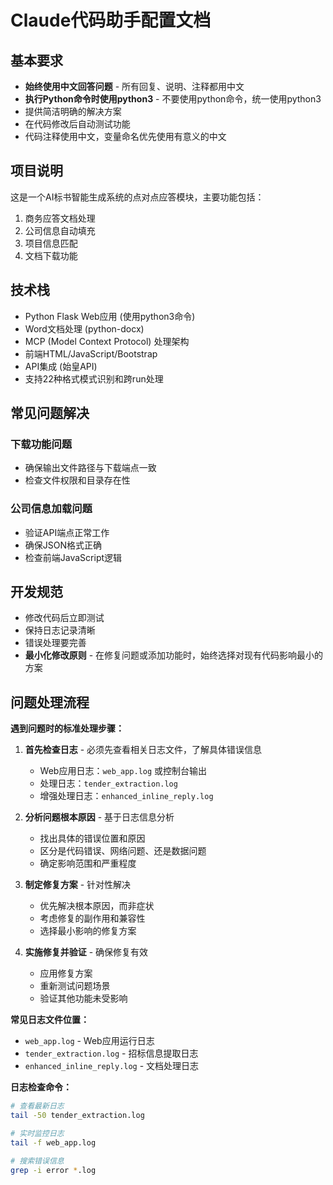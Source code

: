 # Claude代码助手配置文档

## 基本要求

- **始终使用中文回答问题** - 所有回复、说明、注释都用中文
- **执行Python命令时使用python3** - 不要使用python命令，统一使用python3
- 提供简洁明确的解决方案
- 在代码修改后自动测试功能
- 代码注释使用中文，变量命名优先使用有意义的中文

## 项目说明

这是一个AI标书智能生成系统的点对点应答模块，主要功能包括：

1. 商务应答文档处理
2. 公司信息自动填充
3. 项目信息匹配
4. 文档下载功能

## 技术栈

- Python Flask Web应用 (使用python3命令)
- Word文档处理 (python-docx)
- MCP (Model Context Protocol) 处理架构
- 前端HTML/JavaScript/Bootstrap
- API集成 (始皇API)
- 支持22种格式模式识别和跨run处理

## 常见问题解决

### 下载功能问题
- 确保输出文件路径与下载端点一致
- 检查文件权限和目录存在性

### 公司信息加载问题  
- 验证API端点正常工作
- 确保JSON格式正确
- 检查前端JavaScript逻辑

## 开发规范

- 修改代码后立即测试
- 保持日志记录清晰
- 错误处理要完善
- **最小化修改原则** - 在修复问题或添加功能时，始终选择对现有代码影响最小的方案

## 问题处理流程

**遇到问题时的标准处理步骤：**

1. **首先检查日志** - 必须先查看相关日志文件，了解具体错误信息
   - Web应用日志：`web_app.log` 或控制台输出
   - 处理日志：`tender_extraction.log` 
   - 增强处理日志：`enhanced_inline_reply.log`

2. **分析问题根本原因** - 基于日志信息分析
   - 找出具体的错误位置和原因
   - 区分是代码错误、网络问题、还是数据问题
   - 确定影响范围和严重程度

3. **制定修复方案** - 针对性解决
   - 优先解决根本原因，而非症状
   - 考虑修复的副作用和兼容性
   - 选择最小影响的修复方案

4. **实施修复并验证** - 确保修复有效
   - 应用修复方案
   - 重新测试问题场景
   - 验证其他功能未受影响

**常见日志文件位置：**
- `web_app.log` - Web应用运行日志
- `tender_extraction.log` - 招标信息提取日志  
- `enhanced_inline_reply.log` - 文档处理日志

**日志检查命令：**
```bash
# 查看最新日志
tail -50 tender_extraction.log

# 实时监控日志
tail -f web_app.log

# 搜索错误信息
grep -i error *.log
```